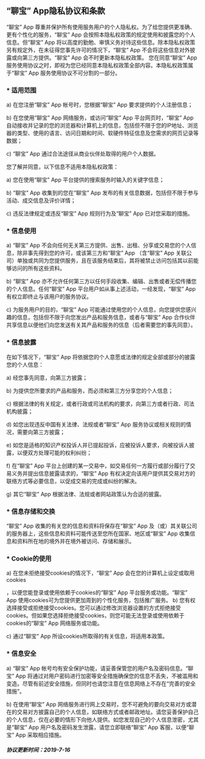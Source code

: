 ## “聊宝” App隐私协议和条款

“聊宝” App 尊重并保护所有使用服务用户的个人隐私权。为了给您提供更准确、更有个性化的服务，“聊宝” App 会按照本隐私权政策的规定使用和披露您的个人信息。但“聊宝” App 将以高度的勤勉、审慎义务对待这些信息。除本隐私权政策另有规定外，在未征得您事先许可的情况下，“聊宝” App 不会将这些信息对外披露或向第三方提供。“聊宝” App 会不时更新本隐私权政策。 您在同意“聊宝” App 服务使用协议之时，即视为您已经同意本隐私权政策全部内容。本隐私权政策属于“聊宝” App 服务使用协议不可分割的一部分。 

### * 适用范围 

a) 在您注册“聊宝” App 帐号时，您根据“聊宝” App 要求提供的个人注册信息； 

b) 在您使用“聊宝” App 网络服务，或访问“聊宝” App 平台网页时，“聊宝” App 自动接收并记录的您的浏览器和计算机上的信息，包括但不限于您的IP地址、浏览器的类型、使用的语言、访问日期和时间、软硬件特征信息及您需求的网页记录等数据； 

c) “聊宝” App 通过合法途径从商业伙伴处取得的用户个人数据。 

您了解并同意，以下信息不适用本隐私权政策： 

a) 您在使用“聊宝” App 平台提供的搜索服务时输入的关键字信息； 

b) “聊宝” App 收集到的您在“聊宝” App 发布的有关信息数据，包括但不限于参与活动、成交信息及评价详情； 

c) 违反法律规定或违反“聊宝” App 规则行为及“聊宝” App 已对您采取的措施。 

### * 信息使用 

a) “聊宝” App 不会向任何无关第三方提供、出售、出租、分享或交易您的个人信息，除非事先得到您的许可，或该第三方和“聊宝” App （含“聊宝” App 关联公司）单独或共同为您提供服务，且在该服务结束后，其将被禁止访问包括其以前能够访问的所有这些资料。 

b) “聊宝” App 亦不允许任何第三方以任何手段收集、编辑、出售或者无偿传播您的个人信息。任何“聊宝” App 平台用户如从事上述活动，一经发现，“聊宝” App 有权立即终止与该用户的服务协议。 

c) 为服务用户的目的，“聊宝” App 可能通过使用您的个人信息，向您提供您感兴趣的信息，包括但不限于向您发出产品和服务信息，或者与“聊宝” App 合作伙伴共享信息以便他们向您发送有关其产品和服务的信息（后者需要您的事先同意）。 

### * 信息披露 

在如下情况下，“聊宝” App 将依据您的个人意愿或法律的规定全部或部分的披露您的个人信息： 

a) 经您事先同意，向第三方披露； 

b) 为提供您所要求的产品和服务，而必须和第三方分享您的个人信息； 

c) 根据法律的有关规定，或者行政或司法机构的要求，向第三方或者行政、司法机构披露；

d) 如您出现违反中国有关法律、法规或者“聊宝” App 服务协议或相关规则的情况，需要向第三方披露；  

e) 如您是适格的知识产权投诉人并已提起投诉，应被投诉人要求，向被投诉人披露，以便双方处理可能的权利纠纷；

f) 在“聊宝” App 平台上创建的某一交易中，如交易任何一方履行或部分履行了交易义务并提出信息披露请求的，“聊宝” App 有权决定向该用户提供其交易对方的联络方式等必要信息，以促成交易的完成或纠纷的解决。  

g) 其它“聊宝” App 根据法律、法规或者网站政策认为合适的披露。  

### * 信息存储和交换  

“聊宝” App 收集的有关您的信息和资料将保存在“聊宝” App 及（或）其关联公司的服务器上，这些信息和资料可能传送至您所在国家、地区或“聊宝” App 收集信息和资料所在地的境外并在境外被访问、存储和展示。 

### * Cookie的使用 

a) 在您未拒绝接受cookies的情况下，“聊宝” App 会在您的计算机上设定或取用cookies

，以便您能登录或使用依赖于cookies的“聊宝” App 平台服务或功能。“聊宝” App 使用cookies可为您提供更加周到的个性化服务，包括推广服务。  b) 您有权选择接受或拒绝接受cookies。您可以通过修改浏览器设置的方式拒绝接受cookies。但如果您选择拒绝接受cookies，则您可能无法登录或使用依赖于cookies的“聊宝” App 网络服务或功能。 

c) 通过“聊宝” App 所设cookies所取得的有关信息，将适用本政策。  

### * 信息安全  

a) “聊宝” App 帐号均有安全保护功能，请妥善保管您的用户名及密码信息。“聊宝” App 将通过对用户密码进行加密等安全措施确保您的信息不丢失，不被滥用和变造。尽管有前述安全措施，但同时也请您注意在信息网络上不存在“完善的安全措施”。  

b) 在使用“聊宝” App 网络服务进行网上交易时，您不可避免的要向交易对方或潜在的交易对方披露自己的个人信息，如联络方式或者邮政地址。请您妥善保护自己的个人信息，仅在必要的情形下向他人提供。如您发现自己的个人信息泄密，尤其是“聊宝” App 用户名及密码发生泄露，请您立即联络“聊宝” App 客服，以便“聊宝” App 采取相应措施。

##### 协议更新时间：2019-7-16

